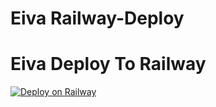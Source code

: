 # Eiva Railway-Deploy

# Eiva Deploy To Railway
[![Deploy on Railway](https://railway.app/button.svg)](https://railway.app/new/template?template=https%3A%2F%2Fgithub.com%2FStarkBug%2FRailway-Deploy)
